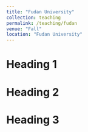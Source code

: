 ```yaml
---
title: "Fudan University"
collection: teaching
permalink: /teaching/fudan
venue: "Fall"
location: "Fudan University"
---
```




Heading 1
======

Heading 2
======

Heading 3
======
